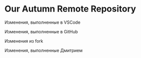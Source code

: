 # Our Autumn Remote Repository

Изменения, выполненные в VSCode

Изменения, выполненные в GitHub

Изменения из fork

Изменения, выполненные Дмитрием

